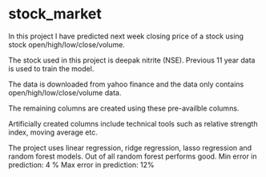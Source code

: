 # stock_market
In this project I have predicted next week closing price of a stock using stock open/high/low/close/volume.

The stock used in this project is deepak nitrite (NSE). Previous 11 year data is used to train the model.  

The data is downloaded from yahoo finance and the data only contains open/high/low/close/volume data.

The remaining columns are created using these pre-availble columns. 

Artificially created columns include technical tools such as relative strength index, moving average etc. 

The project uses linear regression, ridge regression, lasso regression and random forest models.  Out of all random forest performs good. 
Min error in prediction: 4 %
Max error in prediction: 12%

